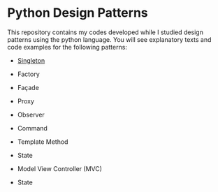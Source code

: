 
# Python Design Patterns

This repository contains my codes developed while I studied design patterns using the python language. You will see explanatory texts and code examples for the following patterns:

- <a href="https://github.com/bruiglesias/design-pattern-python/tree/main/singleton">Singleton</a>

- Factory

- Façade

- Proxy

- Observer

- Command

- Template Method

- State

- Model View Controller (MVC)

- State
